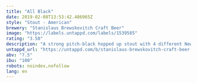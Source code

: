 ```yaml
---
title: "All Black"
date: 2019-02-08T13:53:42.406965Z
style: "Stout - American"
brewery: "Stanislaus Brewskovitch Craft Beer"
image: "https://labels.untappd.com/labels/1539585"
rating: "3.58"
description: "A strong pitch-black hopped up stout with 4 different New Zealand hops."
untappd_url: "https://untappd.com/b/stanislaus-brewskovitch-craft-beer-all-black/1539585"
abv: "7.5"
ibu: "100"
robots: noindex,nofollow
lang: en
---
```

